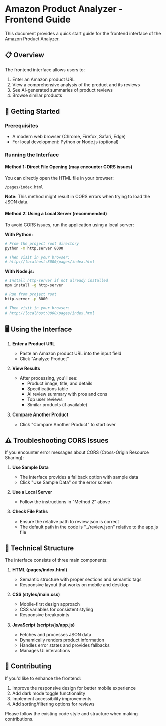 # Amazon Product Analyzer - Frontend Guide

This document provides a quick start guide for the frontend interface of the Amazon Product Analyzer.

## 📋 Overview

The frontend interface allows users to:

1. Enter an Amazon product URL
2. View a comprehensive analysis of the product and its reviews
3. See AI-generated summaries of product reviews
4. Browse similar products

## 🚀 Getting Started

### Prerequisites

- A modern web browser (Chrome, Firefox, Safari, Edge)
- For local development: Python or Node.js (optional)

### Running the Interface

#### Method 1: Direct File Opening (may encounter CORS issues)

You can directly open the HTML file in your browser:

```
/pages/index.html
```

**Note:** This method might result in CORS errors when trying to load the JSON data.

#### Method 2: Using a Local Server (recommended)

To avoid CORS issues, run the application using a local server:

**With Python:**
```bash
# From the project root directory
python -m http.server 8000

# Then visit in your browser:
# http://localhost:8000/pages/index.html
```

**With Node.js:**
```bash
# Install http-server if not already installed
npm install -g http-server

# Run from project root
http-server -p 8000

# Then visit in your browser:
# http://localhost:8000/pages/index.html
```

## 🖥️ Using the Interface

1. **Enter a Product URL**
   - Paste an Amazon product URL into the input field
   - Click "Analyze Product"

2. **View Results**
   - After processing, you'll see:
     - Product image, title, and details
     - Specifications table
     - AI review summary with pros and cons
     - Top user reviews
     - Similar products (if available)

3. **Compare Another Product**
   - Click "Compare Another Product" to start over

## ⚠️ Troubleshooting CORS Issues

If you encounter error messages about CORS (Cross-Origin Resource Sharing):

1. **Use Sample Data**
   - The interface provides a fallback option with sample data
   - Click "Use Sample Data" on the error screen

2. **Use a Local Server**
   - Follow the instructions in "Method 2" above

3. **Check File Paths**
   - Ensure the relative path to review.json is correct
   - The default path in the code is "../review.json" relative to the app.js file

## 🔧 Technical Structure

The interface consists of three main components:

1. **HTML (pages/index.html)**
   - Semantic structure with proper sections and semantic tags
   - Responsive layout that works on mobile and desktop

2. **CSS (styles/main.css)**
   - Mobile-first design approach
   - CSS variables for consistent styling
   - Responsive breakpoints

3. **JavaScript (scripts/js/app.js)**
   - Fetches and processes JSON data
   - Dynamically renders product information
   - Handles error states and provides fallbacks
   - Manages UI interactions

## 🤝 Contributing

If you'd like to enhance the frontend:

1. Improve the responsive design for better mobile experience
2. Add dark mode toggle functionality
3. Implement accessibility improvements
4. Add sorting/filtering options for reviews

Please follow the existing code style and structure when making contributions. 